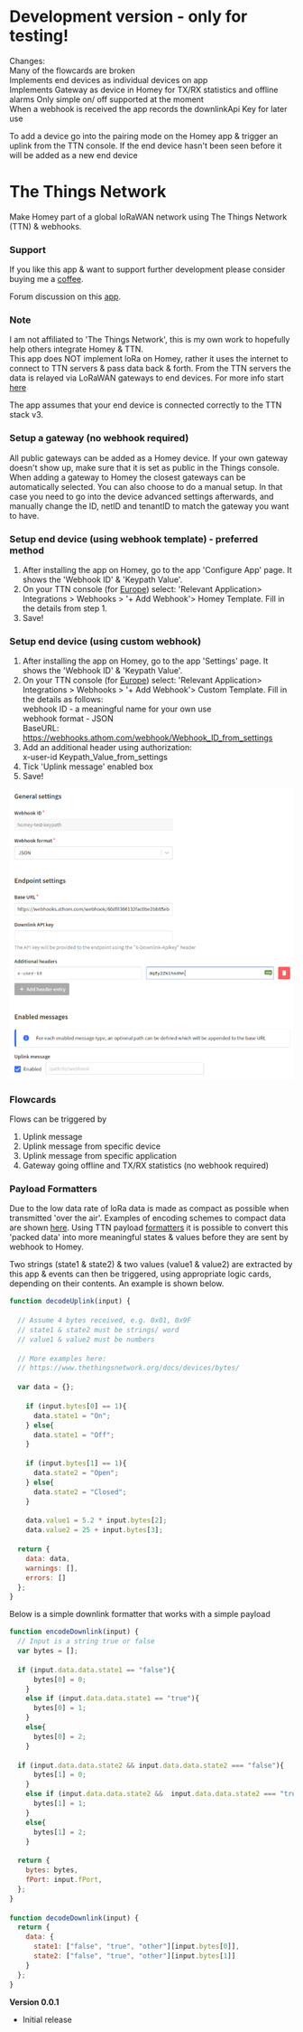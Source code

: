 # Development version - only for testing!
Changes:  
Many of the flowcards are broken  
Implements end devices as individual devices on app  
Implements Gateway as device in Homey for TX/RX statistics and offline alarms
Only simple on/ off supported at the moment  
When a webhook is received the app records the downlinkApi Key for later use  
  
To add a device go into the pairing mode on the Homey app & trigger an uplink from the TTN console. If the end device hasn't been seen before it will be added as a new end device  

# The Things Network

Make Homey part of a global loRaWAN network using The Things Network (TTN) & webhooks.

### Support
If you like this app & want to support further development please consider buying me a [coffee](https://www.buymeacoffee.com/oohehir).  

Forum discussion on this [app](https://community.athom.com/t/48869).  

### Note
I am not affiliated to 'The Things Network', this is my own work to hopefully help others integrate Homey & TTN.  
This app does NOT implement loRa on Homey, rather it uses the internet to connect to TTN servers & pass data back & forth. From the TTN servers the data is relayed via LoRaWAN gateways to end devices. For more info start [here](https://www.thethingsindustries.com/docs/getting-started/quick-start/)   

The app assumes that your end device is connected correctly to the TTN stack v3.

### Setup a gateway (no webhook required) 
All public gateways can be added as a Homey device. If your own gateway doesn't show up, make sure that it is set as public in the Things console.
When adding a gateway to Homey the closest gateways can be automatically selected. You can also choose to do a manual setup. In that case you need to go into the device advanced settings afterwards, and manually change the ID, netID and tenantID to match the gateway you want to have.

### Setup end device (using webhook template) - preferred method
1. After installing the app on Homey, go to the app 'Configure App' page. It shows the 'Webhook ID' & 'Keypath Value'.
2. On your TTN console (for [Europe](https://eu1.cloud.thethings.network/console/applications/)) select: 'Relevant Application> Integrations > Webhooks > '+ Add Webhook'> Homey Template. Fill in the details from step 1.
3. Save!

### Setup end device (using custom webhook) 
1. After installing the app on Homey, go to the app 'Settings' page. It shows the 'Webhook ID' & 'Keypath Value'.
2. On your TTN console (for [Europe](https://eu1.cloud.thethings.network/console/applications/)) select: 'Relevant Application> Integrations > Webhooks > '+ Add Webhook'> Custom Template. Fill in the details as follows:  
    webhook ID - a meaningful name for your own use  
    webhook format - JSON   
    BaseURL: https://webhooks.athom.com/webhook/Webhook_ID_from_settings   
3. Add an additional header using authorization:  
    x-user-id      Keypath_Value_from_settings  
4. Tick 'Uplink message' enabled box 
5. Save!

![Custom Webhook Settings](./pictures/CustomWebhookSettings.png)

### Flowcards
Flows can be triggered by  
1. Uplink message
2. Uplink message from specific device
3. Uplink message from specific application 
4. Gateway going offline and TX/RX statistics (no webhook required)

### Payload Formatters
Due to the low data rate of loRa data is made as compact as possible when transmitted 'over the air'. Examples of encoding schemes to compact data are shown [here](https://www.thethingsnetwork.org/docs/devices/bytes/). Using TTN payload [formatters](https://www.thethingsindustries.com/docs/integrations/payload-formatters/) it is possible to convert this 'packed data' into more meaningful states & values before they are sent by webhook to Homey. 

Two strings (state1 & state2) & two values (value1 & value2) are extracted by this app & events can then be triggered, using appropriate logic cards, depending on their contents. An example is shown below.

```javascript
function decodeUplink(input) {
  
  // Assume 4 bytes received, e.g. 0x01, 0x9F
  // state1 & state2 must be strings/ word
  // value1 & value2 must be numbers
  
  // More examples here:
  // https://www.thethingsnetwork.org/docs/devices/bytes/
  
  var data = {};
  
    if (input.bytes[0] == 1){
      data.state1 = "On";
    } else{
      data.state1 = "Off";
    }
    
    if (input.bytes[1] == 1){
      data.state2 = "Open";
    } else{
      data.state2 = "Closed";
    }
    
    data.value1 = 5.2 * input.bytes[2];
    data.value2 = 25 + input.bytes[3];
    
  return {
    data: data,
    warnings: [],
    errors: []
  };
}
```

Below is a simple downlink formatter that works with a simple payload


```javascript
function encodeDownlink(input) {
  // Input is a string true or false
  var bytes = [];
  
  if (input.data.data.state1 == "false"){
      bytes[0] = 0;
    }
    else if (input.data.data.state1 == "true"){
      bytes[0] = 1;
    }
    else{
      bytes[0] = 2;
    }
  
  if (input.data.data.state2 && input.data.data.state2 === "false"){
      bytes[1] = 0;
    }
    else if (input.data.data.state2 &&  input.data.data.state2 === "true"){
      bytes[1] = 1;
    }
    else{
      bytes[1] = 2;
    }
  
  return {
    bytes: bytes,
    fPort: input.fPort,
  };
}

function decodeDownlink(input) {
  return {
    data: {
      state1: ["false", "true", "other"][input.bytes[0]],
      state2: ["false", "true", "other"][input.bytes[1]]
    }
  };
}
```


**Version 0.0.1**
- Initial release

